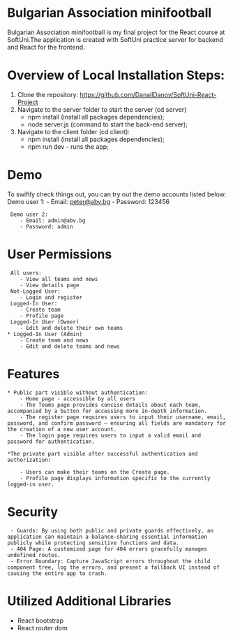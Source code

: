 # Bulgarian Association minifootball

Bulgarian Association minifootball is my final project for the React course at SoftUni.The application is created with SoftUni practice server for backend and React for the frontend.

# Overview of Local Installation Steps:

1. Clone the repository: https://github.com/DanailDanov/SoftUni-React-Project
2. Navigate to the server folder to start the server (cd server)
    - npm install (install all packages dependencies);
    - node server.js (command to start the back-end server);
3. Navigate to the client folder (cd client): 
    - npm install (install all packages dependencies);
    - npm run dev - runs the app;

# Demo

 To swiftly check things out, you can try out the demo accounts listed below:
     Demo user 1:
        - Email: peter@abv.bg
        - Password: 123456

     Demo user 2: 
        - Email: admin@abv.bg
        - Password: admin

# User Permissions
     All users: 
        - View all teams and news
        - View details page
     Not-Logged User: 
        - Login and register
     Logged-In User:
        - Create team 
        - Profile page
     Logged-In User (Owner) 
        - Edit and delete their own teams   
    * Logged-In User (Admin) 
        - Create team and news
        - Edit and delete teams and news

# Features 
    * Public part visible without authentication:
        - Home page - accessible by all users
        - The Teams page provides concise details about each team, accompanied by a button for accessing more in-depth information.
        - The register page requires users to input their username, email, password, and confirm password — ensuring all fields are mandatory for the creation of a new user account.
        - The login page requires users to input a valid email and password for authentication.
        
    *The private part visible after successful authentication and authorization:

        - Users can make their teams on the Create page.
        - Profile page displays information specific to the currently logged-in user.

 # Security 
     - Guards: By using both public and private guards effectively, an application can maintain a balance—sharing essential information publicly while protecting sensitive functions and data.  
     - 404 Page: A customized page for 404 errors gracefully manages undefined routes. 
     - Error Boundary: Capture JavaScript errors throughout the child component tree, log the errors, and present a fallback UI instead of causing the entire app to crash.

# Utilized Additional Libraries
 - React bootstrap
 - React router dom 
 
   




